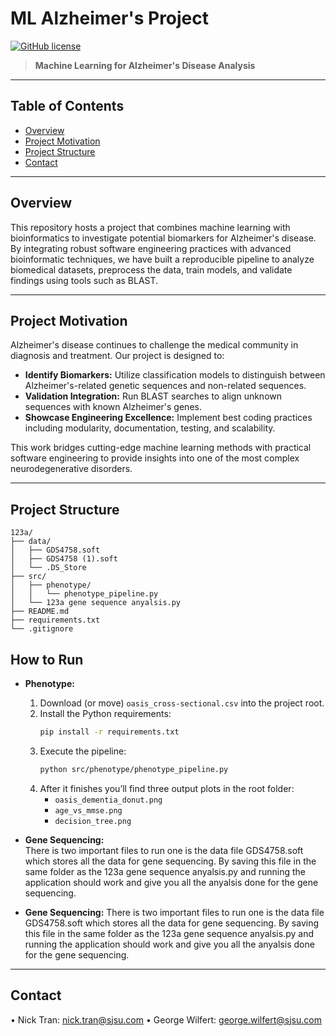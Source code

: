 
# ML Alzheimer's Project

[![GitHub license](https://img.shields.io/badge/license-SJSU-blue.svg)](LICENSE)

> **Machine Learning for Alzheimer's Disease Analysis**

---

## Table of Contents
- [Overview](#overview)
- [Project Motivation](#project-motivation)
- [Project Structure](#project-structure)
- [Contact](#contact)

---

## Overview

This repository hosts a project that combines machine learning with bioinformatics to investigate potential biomarkers for Alzheimer's disease. By integrating robust software engineering practices with advanced bioinformatic techniques, we have built a reproducible pipeline to analyze biomedical datasets, preprocess the data, train models, and validate findings using tools such as BLAST.

---

## Project Motivation

Alzheimer's disease continues to challenge the medical community in diagnosis and treatment. Our project is designed to:

- **Identify Biomarkers:** Utilize classification models to distinguish between Alzheimer's-related genetic sequences and non-related sequences.
- **Validation Integration:** Run BLAST searches to align unknown sequences with known Alzheimer's genes.
- **Showcase Engineering Excellence:** Implement best coding practices including modularity, documentation, testing, and scalability.

This work bridges cutting-edge machine learning methods with practical software engineering to provide insights into one of the most complex neurodegenerative disorders.

---

## Project Structure

```plaintext
123a/
├── data/
│   ├── GDS4758.soft
│   ├── GDS4758 (1).soft
│   └── .DS_Store
├── src/
│   ├── phenotype/
│   │   └── phenotype_pipeline.py
│   └── 123a gene sequence anyalsis.py
├── README.md
├── requirements.txt
└── .gitignore
```

## How to Run

- **Phenotype:**  
  1. Download (or move) `oasis_cross-sectional.csv` into the project root.  
  2. Install the Python requirements:  
     ```bash
     pip install -r requirements.txt
     ```  
  3. Execute the pipeline:  
     ```bash
     python src/phenotype/phenotype_pipeline.py
     ```  
  4. After it finishes you’ll find three output plots in the root folder:  
     - `oasis_dementia_donut.png`  
     - `age_vs_mmse.png`  
     - `decision_tree.png`  

- **Gene Sequencing:**  
  There is two important files to run one is the data file GDS4758.soft which stores all the data for gene sequencing. By saving this file in the same folder as the 123a gene sequence anyalsis.py and running the application should work and give you all the anyalsis done for the gene sequencing.  
- **Gene Sequencing:**
  	There is two important files to run one is the data file GDS4758.soft which stores all the data for gene sequencing. By saving this file 	in the same folder as the 123a gene sequence anyalsis.py and running the application should work and give you all the anyalsis done for 	the gene sequencing.

---

## Contact
•	Nick Tran: nick.tran@sjsu.com
•	George Wilfert: george.wilfert@sjsu.com

